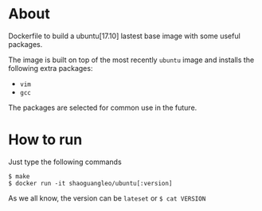 # About

Dockerfile to build a ubuntu[17.10] lastest base image with some useful packages.

The image is built on top of the most recently `ubuntu` image and installs the following extra packages:

- `vim`
- `gcc`

The packages are selected for common use in the future. 

# How to run

Just type the following commands

```
$ make
$ docker run -it shaoguangleo/ubuntu[:version]
```

As we all know, the version can be `lateset` or `$ cat VERSION`
